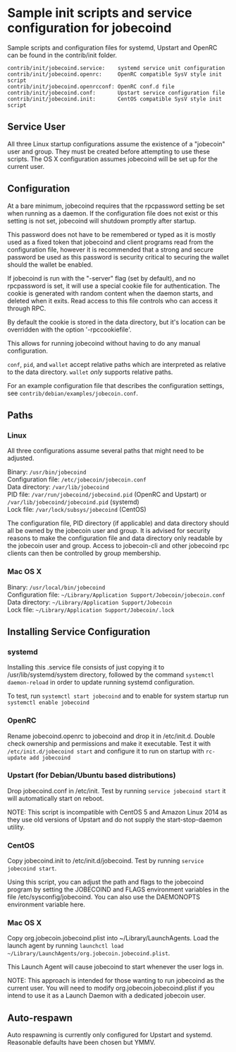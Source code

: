 Sample init scripts and service configuration for jobecoind
==========================================================

Sample scripts and configuration files for systemd, Upstart and OpenRC
can be found in the contrib/init folder.

    contrib/init/jobecoind.service:    systemd service unit configuration
    contrib/init/jobecoind.openrc:     OpenRC compatible SysV style init script
    contrib/init/jobecoind.openrcconf: OpenRC conf.d file
    contrib/init/jobecoind.conf:       Upstart service configuration file
    contrib/init/jobecoind.init:       CentOS compatible SysV style init script

Service User
---------------------------------

All three Linux startup configurations assume the existence of a "jobecoin" user
and group.  They must be created before attempting to use these scripts.
The OS X configuration assumes jobecoind will be set up for the current user.

Configuration
---------------------------------

At a bare minimum, jobecoind requires that the rpcpassword setting be set
when running as a daemon.  If the configuration file does not exist or this
setting is not set, jobecoind will shutdown promptly after startup.

This password does not have to be remembered or typed as it is mostly used
as a fixed token that jobecoind and client programs read from the configuration
file, however it is recommended that a strong and secure password be used
as this password is security critical to securing the wallet should the
wallet be enabled.

If jobecoind is run with the "-server" flag (set by default), and no rpcpassword is set,
it will use a special cookie file for authentication. The cookie is generated with random
content when the daemon starts, and deleted when it exits. Read access to this file
controls who can access it through RPC.

By default the cookie is stored in the data directory, but it's location can be overridden
with the option '-rpccookiefile'.

This allows for running jobecoind without having to do any manual configuration.

`conf`, `pid`, and `wallet` accept relative paths which are interpreted as
relative to the data directory. `wallet` *only* supports relative paths.

For an example configuration file that describes the configuration settings,
see `contrib/debian/examples/jobecoin.conf`.

Paths
---------------------------------

### Linux

All three configurations assume several paths that might need to be adjusted.

Binary:              `/usr/bin/jobecoind`  
Configuration file:  `/etc/jobecoin/jobecoin.conf`  
Data directory:      `/var/lib/jobecoind`  
PID file:            `/var/run/jobecoind/jobecoind.pid` (OpenRC and Upstart) or `/var/lib/jobecoind/jobecoind.pid` (systemd)  
Lock file:           `/var/lock/subsys/jobecoind` (CentOS)  

The configuration file, PID directory (if applicable) and data directory
should all be owned by the jobecoin user and group.  It is advised for security
reasons to make the configuration file and data directory only readable by the
jobecoin user and group.  Access to jobecoin-cli and other jobecoind rpc clients
can then be controlled by group membership.

### Mac OS X

Binary:              `/usr/local/bin/jobecoind`  
Configuration file:  `~/Library/Application Support/Jobecoin/jobecoin.conf`  
Data directory:      `~/Library/Application Support/Jobecoin`  
Lock file:           `~/Library/Application Support/Jobecoin/.lock`  

Installing Service Configuration
-----------------------------------

### systemd

Installing this .service file consists of just copying it to
/usr/lib/systemd/system directory, followed by the command
`systemctl daemon-reload` in order to update running systemd configuration.

To test, run `systemctl start jobecoind` and to enable for system startup run
`systemctl enable jobecoind`

### OpenRC

Rename jobecoind.openrc to jobecoind and drop it in /etc/init.d.  Double
check ownership and permissions and make it executable.  Test it with
`/etc/init.d/jobecoind start` and configure it to run on startup with
`rc-update add jobecoind`

### Upstart (for Debian/Ubuntu based distributions)

Drop jobecoind.conf in /etc/init.  Test by running `service jobecoind start`
it will automatically start on reboot.

NOTE: This script is incompatible with CentOS 5 and Amazon Linux 2014 as they
use old versions of Upstart and do not supply the start-stop-daemon utility.

### CentOS

Copy jobecoind.init to /etc/init.d/jobecoind. Test by running `service jobecoind start`.

Using this script, you can adjust the path and flags to the jobecoind program by
setting the JOBECOIND and FLAGS environment variables in the file
/etc/sysconfig/jobecoind. You can also use the DAEMONOPTS environment variable here.

### Mac OS X

Copy org.jobecoin.jobecoind.plist into ~/Library/LaunchAgents. Load the launch agent by
running `launchctl load ~/Library/LaunchAgents/org.jobecoin.jobecoind.plist`.

This Launch Agent will cause jobecoind to start whenever the user logs in.

NOTE: This approach is intended for those wanting to run jobecoind as the current user.
You will need to modify org.jobecoin.jobecoind.plist if you intend to use it as a
Launch Daemon with a dedicated jobecoin user.

Auto-respawn
-----------------------------------

Auto respawning is currently only configured for Upstart and systemd.
Reasonable defaults have been chosen but YMMV.
